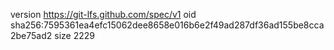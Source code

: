 version https://git-lfs.github.com/spec/v1
oid sha256:7595361ea4efc15062dee8658e016b6e2f49ad287df36ad155be8cca2be75ad2
size 2229
